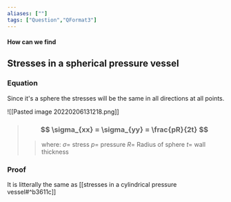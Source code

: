 ```yaml
---
aliases: [""]
tags: ["Question","QFormat3"]
---
```


#### How can we find
## Stresses in a spherical pressure vessel
### Equation
Since it's a sphere the stresses will be the same in all directions at all points.

![[Pasted image 20220206131218.png]]

> ### $$ \sigma_{xx} = \sigma_{yy} = \frac{pR}{2t} $$ 
>> where:
>> $\sigma=$ stress 
>> $p=$ pressure
>> $R=$ Radius of sphere
>> $t=$ wall thickness

### Proof
It is litterally the same as [[stresses in a cylindrical pressure vessel#^b3611c]]